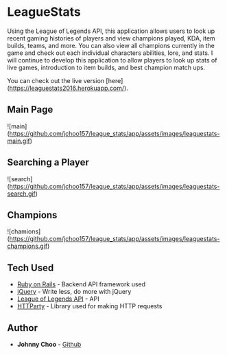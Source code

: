 # LeagueStats

Using the League of Legends API, this application allows users to look up recent gaming histories of players and view champions played, KDA, item builds, teams, and more. You can also view all champions currently in the game and check out each individual characters abilities, lore, and stats. I will continue to develop this application to allow players to look up stats of live games, introduction to item builds, and best champion match ups.


You can check out the live version [here] (https://leaguestats2016.herokuapp.com/).

## Main Page

![main] (https://github.com/jchoo157/league_stats/app/assets/images/leaguestats-main.gif)

## Searching a Player

![search] (https://github.com/jchoo157/league_stats/app/assets/images/leaguestats-search.gif)

## Champions

![chamions] (https://github.com/jchoo157/league_stats/app/assets/images/leaguestats-champions.gif)

## Tech Used

* [Ruby on Rails](http://api.rubyonrails.org/) - Backend API framework used
* [jQuery](https://jquery.com/) - Write less, do more with jQuery
* [League of Legends API](https://developer.riotgames.com/) - API
* [HTTParty](https://github.com/jnunemaker/httparty) - Library used for making HTTP requests

## Author

* **Johnny Choo** - [Github](https://github.com/jchoo157)

